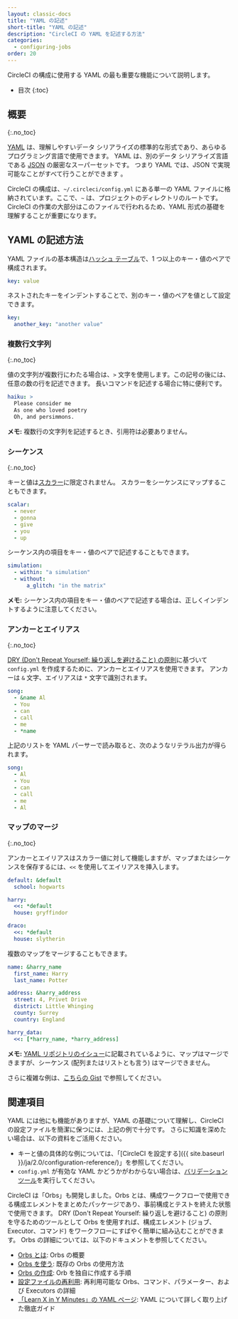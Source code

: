 ```yaml
---
layout: classic-docs
title: "YAML の記述"
short-title: "YAML の記述"
description: "CircleCI の YAML を記述する方法"
categories:
  - configuring-jobs
order: 20
---
```


CircleCI の構成に使用する YAML の最も重要な機能について説明します。

- 目次
{:toc}

## 概要
{:.no_toc}

[YAML](http://yaml.org) は、理解しやすいデータ シリアライズの標準的な形式であり、あらゆるプログラミング言語で使用できます。 YAML は、別のデータ シリアライズ言語である [JSON](https://www.json.org/) の厳密なスーパーセットです。 つまり YAML では、JSON で実現可能なことがすべて行うことができます 。

CircleCI の構成は、`~/.circleci/config.yml` にある単一の YAML ファイルに格納されています。ここで、`~` は、プロジェクトのディレクトリのルートです。 CircleCI の作業の大部分はこのファイルで行われるため、YAML 形式の基礎を理解することが重要になります。

## YAML の記述方法

YAML ファイルの基本構造は[ハッシュ テーブル](https://ja.wikipedia.org/wiki/ハッシュテーブル)で、1 つ以上のキー・値のペアで構成されます。

```yaml
key: value
```

ネストされたキーをインデントすることで、別のキー・値のペアを値として設定できます。

```yaml
key:
  another_key: "another value"
```

### 複数行文字列
{:.no_toc}

値の文字列が複数行にわたる場合は、`>` 文字を使用します。この記号の後には、任意の数の行を記述できます。 長いコマンドを記述する場合に特に便利です。

```yaml
haiku: >
  Please consider me
  As one who loved poetry
  Oh, and persimmons.
```

**メモ:** 複数行の文字列を記述するとき、引用符は必要ありません。

### シーケンス
{:.no_toc}

キーと値は[スカラー](https://softwareengineering.stackexchange.com/questions/238033/what-does-it-mean-when-data-is-scalar)に限定されません。 スカラーをシーケンスにマップすることもできます。

```yaml
scalar:
  - never
  - gonna
  - give
  - you
  - up
```

シーケンス内の項目をキー・値のペアで記述することもできます。

```yaml
simulation:
  - within: "a simulation"
  - without:
      a_glitch: "in the matrix"
```

**メモ:** シーケンス内の項目をキー・値のペアで記述する場合は、正しくインデントするように注意してください。

### アンカーとエイリアス
{:.no_toc}

[DRY (Don't Repeat Yourself: 繰り返しを避けること) の原則](https://ja.wikipedia.org/wiki/Don%27t_repeat_yourself)に基づいて `config.yml` を作成するために、アンカーとエイリアスを使用できます。 アンカーは `&` 文字、エイリアスは `*` 文字で識別されます。

```yaml
song:
  - &name Al
  - You
  - can
  - call
  - me
  - *name
```

上記のリストを YAML パーサーで読み取ると、次のようなリテラル出力が得られます。

```yaml
song:
  - Al
  - You
  - can
  - call
  - me
  - Al
```

### マップのマージ
{:.no_toc}

アンカーとエイリアスはスカラー値に対して機能しますが、マップまたはシーケンスを保存するには、`<<` を使用してエイリアスを挿入します。

```yaml
default: &default
  school: hogwarts

harry:
  <<: *default
  house: gryffindor

draco:
  <<: *default
  house: slytherin
```

複数のマップをマージすることもできます。

```yaml
name: &harry_name
  first_name: Harry
  last_name: Potter

address: &harry_address
  street: 4, Privet Drive
  district: Little Whinging
  county: Surrey
  country: England

harry_data:
  <<: [*harry_name, *harry_address]
```

**メモ:** [YAML リポジトリのイシュー](https://github.com/yaml/yaml/issues/35)に記載されているように、マップはマージできますが、シーケンス (配列またはリストとも言う) はマージできません。

さらに複雑な例は、[こちらの Gist](https://gist.github.com/bowsersenior/979804) で参照してください。

## 関連項目

YAML には他にも機能がありますが、YAML の基礎について理解し、CircleCI の設定ファイルを簡潔に保つには、上記の例で十分です。 さらに知識を深めたい場合は、以下の資料をご活用ください。

- キーと値の具体的な例については、「[CircleCI を設定する]({{ site.baseurl }}/ja/2.0/configuration-reference/)」を参照してください。
- `config.yml` が有効な YAML かどうかがわからない場合は、[バリデーション ツール](http://yaml-online-parser.appspot.com/)を実行してください。

CircleCI は「Orbs」も開発しました。Orbs とは、構成ワークフローで使用できる構成エレメントをまとめたパッケージであり、事前構成とテストを終えた状態で使用できます。 DRY (Don't Repeat Yourself: 繰り返しを避けること) の原則を守るためのツールとして Orbs を使用すれば、構成エレメント (ジョブ、Executor、コマンド) をワークフローにすばやく簡単に組み込むことができます。 Orbs の詳細については、以下のドキュメントを参照してください。

- [Orbs とは]({{site.baseurl}}/ja/2.0/orb-intro/): Orbs の概要
- [Orbs を使う]({{site.baseurl}}/ja/2.0/using-orbs/): 既存の Orbs の使用方法
- [Orbs の作成]({{site.baseurl}}/ja/2.0/creating-orbs/): Orb を独自に作成する手順
- [設定ファイルの再利用]({{site.baseurl}}/ja/2.0/reusing-config/): 再利用可能な Orbs、コマンド、パラメーター、および Executors の詳細
- [「Learn X in Y Minutes」の YAML ページ](https://learnxinyminutes.com/docs/yaml/): YAML について詳しく取り上げた徹底ガイド
